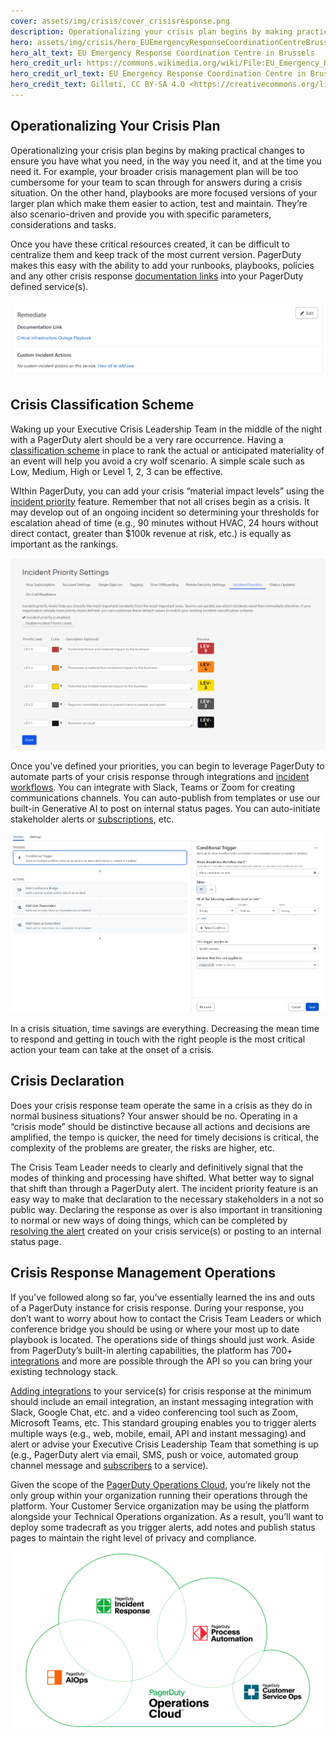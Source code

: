 ```yaml
---
cover: assets/img/crisis/cover_crisisresponse.png
description: Operationalizing your crisis plan begins by making practical changes to ensure you have what you need, in the way you need it, and at the time you need it.
hero: assets/img/crisis/hero_EUEmergencyResponseCoordinationCentreBrussels.png
hero_alt_text: EU Emergency Response Coordination Centre in Brussels
hero_credit_url: https://commons.wikimedia.org/wiki/File:EU_Emergency_Response_Coordination_Centre_in_Brussels.jpg
hero_credit_url_text: EU Emergency Response Coordination Centre in Brussels
hero_credit_text: Gillmti, CC BY-SA 4.0 <https://creativecommons.org/licenses/by-sa/4.0>, via Wikimedia Commons
---
```


## Operationalizing Your Crisis Plan

Operationalizing your crisis plan begins by making practical changes to ensure you have what you need, in the way you need it, and at the time you need it. For example, your broader crisis management plan will be too cumbersome for your team to scan through for answers during a crisis situation. On the other hand, playbooks are more focused versions of your larger plan which make them easier to action, test and maintain. They’re also scenario-driven and provide you with specific parameters, considerations and tasks.

Once you have these critical resources created, it can be difficult to centralize them and keep track of the most current version. PagerDuty makes this easy with the ability to add your runbooks, playbooks, policies and any other crisis response [documentation links](https://support.pagerduty.com/docs/service-profile#remediate) into your PagerDuty defined service(s).

![Ensure that your PagerDuty services have links to their runbooks and documentation](../assets/img/crisis/04_remediationdocs.png)

## Crisis Classification Scheme

Waking up your Executive Crisis Leadership Team in the middle of the night with a PagerDuty alert should be a very rare occurrence. Having a [classification scheme](https://support.pagerduty.com/docs/incident-priority#establish-an-incident-classification-scheme) in place to rank the actual or anticipated materiality of an event will help you avoid a cry wolf scenario. A simple scale such as Low, Medium, High or Level 1, 2, 3 can be effective.

WIthin PagerDuty, you can add your crisis “material impact levels” using the [incident priority](https://support.pagerduty.com/docs/incident-priority) feature. Remember that not all crises begin as a crisis. It may develop out of an ongoing incident so determining your thresholds for escalation ahead of time (e.g., 90 minutes without HVAC, 24 hours without direct contact, greater than $100k revenue at risk, etc.) is equally as important as the rankings.

![Set and define priorities that make sense for your organization](../assets/img/crisis/05_priorities.png)

Once you’ve defined your priorities, you can begin to leverage PagerDuty to automate parts of your crisis response through integrations and [incident workflows](https://support.pagerduty.com/docs/incident-workflows). You can integrate with Slack, Teams or Zoom for creating communications channels. You can auto-publish from templates or use our built-in Generative AI to post on internal status pages. You can auto-initiate stakeholder alerts or [subscriptions](https://support.pagerduty.com/docs/communicate-with-stakeholders#add-subscribers-at-incident-creation), etc. 

![Use incident workflows to streamline response.](../assets/img/crisis/06_incidentworkflows.png)

In a crisis situation, time savings are everything. Decreasing the mean time to respond and getting in touch with the right people is the most critical action your team can take at the onset of a crisis.

## Crisis Declaration

Does your crisis response team operate the same in a crisis as they do in normal business situations? Your answer should be no. Operating in a “crisis mode” should be distinctive because all actions and decisions are amplified, the tempo is quicker, the need for timely decisions is critical, the complexity of the problems are greater, the risks are higher, etc. 

The Crisis Team Leader needs to clearly and definitively signal that the modes of thinking and processing have shifted. What better way to signal that shift than through a PagerDuty alert. The incident priority feature is an easy way to make that declaration to the necessary stakeholders in a not so public way. Declaring the response as over is also important in transitioning to normal or new ways of doing things, which can be completed by [resolving the alert](https://support.pagerduty.com/docs/alerts#resolve-alerts) created on your crisis service(s) or posting to an internal status page.

## Crisis Response Management Operations

If you’ve followed along so far, you’ve essentially learned the ins and outs of a PagerDuty instance for crisis response. During your response, you don’t want to worry about how to contact the Crisis Team Leaders or which conference bridge you should be using or where your most up to date playbook is located. The operations side of things should just work. Aside from PagerDuty’s built-in alerting capabilities, the platform has 700+ [integrations](https://www.pagerduty.com/integrations/#Integrations-library) and more are possible through the API so you can bring your existing technology stack.

[Adding integrations](https://support.pagerduty.com/docs/services-and-integrations#add-integrations-to-an-existing-service) to your service(s) for crisis response at the minimum should include an email integration, an instant messaging integration with Slack, Google Chat, etc. and a video conferencing tool such as Zoom, Microsoft Teams, etc. This standard grouping enables you to trigger alerts multiple ways (e.g., web, mobile, email, API and instant messaging) and alert or advise your Executive Crisis Leadership Team that something is up (e.g., PagerDuty alert via email, SMS, push or voice, automated group channel message and [subscribers](https://support.pagerduty.com/docs/communicate-with-stakeholders#subscribe-to-a-business-service) to a service).

Given the scope of the [PagerDuty Operations Cloud](https://www.pagerduty.com/operations-cloud/), you’re likely not the only group within your organization running their operations through the platform. Your Customer Service organization may be using the platform alongside your Technical Operations organization. As a result, you’ll want to deploy some tradecraft as you trigger alerts, add notes and publish status pages to maintain the right level of privacy and compliance.

![The PagerDuty Operations Cloud](../assets/img/crisis/07_operationscloud.png)

